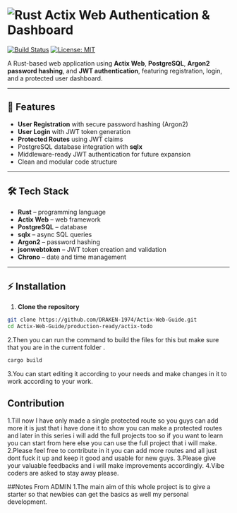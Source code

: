 # ![Rust](https://img.shields.io/badge/Rust-1.72.0-orange?logo=rust) Actix Web Authentication & Dashboard

[![Build Status](https://img.shields.io/github/actions/workflow/status/DRAKEN-1974/Actix-Web-Guide/rust.yml?branch=main)](https://github.com/DRAKEN-1974/Actix-Web-Guide/actions)
[![License: MIT](https://img.shields.io/badge/License-MIT-green.svg)](https://opensource.org/licenses/MIT)

A Rust-based web application using **Actix Web**, **PostgreSQL**, **Argon2 password hashing**, and **JWT authentication**, featuring registration, login, and a protected user dashboard.

---

## 🚀 Features

- **User Registration** with secure password hashing (Argon2)
- **User Login** with JWT token generation
- **Protected Routes** using JWT claims
- PostgreSQL database integration with **sqlx**
- Middleware-ready JWT authentication for future expansion
- Clean and modular code structure

---

## 🛠 Tech Stack

- **Rust** – programming language  
- **Actix Web** – web framework  
- **PostgreSQL** – database  
- **sqlx** – async SQL queries  
- **Argon2** – password hashing  
- **jsonwebtoken** – JWT token creation and validation  
- **Chrono** – date and time management  

---

## ⚡ Installation

1. **Clone the repository**
```bash
git clone https://github.com/DRAKEN-1974/Actix-Web-Guide.git
cd Actix-Web-Guide/production-ready/actix-todo
```
2.Then you can run the command to build the files for this but make sure that you are in the current folder .
```bash
cargo build
```
3.You can start editing it according to your needs and make changes in it to work according to your work.

## Contribution
1.Till now I have only made a single protected route so you guys can add more it is just that i have done it to show you can make a protected routes and later in this series i will add the full projects too 
so if you want to learn you can start from here else you can use the full project that i will make.
2.Please feel free to contribute in it you can add more routes and all just dont fuck it up and keep it good and usable for new guys.
3.Please give your valuable feedbacks and i will make improvements accordingly.
4.Vibe coders are asked to stay away please.

##Notes From ADMIN
1.The main aim of this whole project is to give  a starter so that newbies can get the basics as well my personal development.
